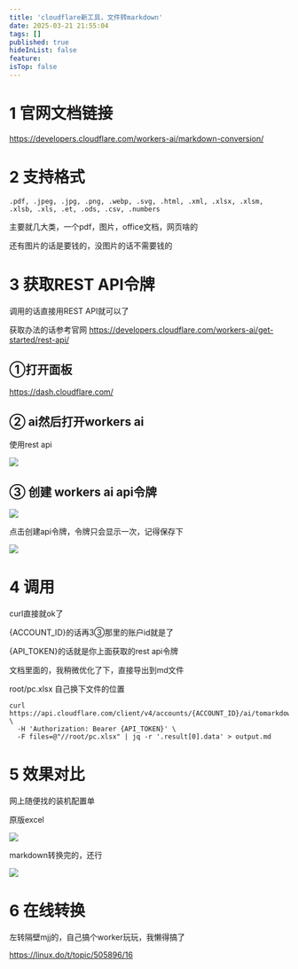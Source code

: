 ```yaml
---
title: 'cloudflare新工具，文件转markdown'
date: 2025-03-21 21:55:04
tags: []
published: true
hideInList: false
feature: 
isTop: false
---
```

# 1 官网文档链接

 https://developers.cloudflare.com/workers-ai/markdown-conversion/

# 2 支持格式



```
.pdf, .jpeg, .jpg, .png, .webp, .svg, .html, .xml, .xlsx, .xlsm, .xlsb, .xls, .et, .ods, .csv, .numbers
```

主要就几大类，一个pdf，图片，office文档，网页啥的

还有图片的话是要钱的，没图片的话不需要钱的



# 3 获取REST API令牌

调用的话直接用REST API就可以了

获取办法的话参考官网 https://developers.cloudflare.com/workers-ai/get-started/rest-api/

## ①打开面板

 https://dash.cloudflare.com/ 

## ② ai然后打开workers ai

使用rest api

![](https://s3.qklg.net/img/kQSGy2Y.png)

## ③ 创建 workers ai api令牌





![](https://s3.qklg.net/img/rr8V3UW.png)

点击创建api令牌，令牌只会显示一次，记得保存下



![](https://s3.qklg.net/img/bhYCAKK.png)



# 4 调用

curl直接就ok了

{ACCOUNT_ID}的话再3③那里的账户id就是了

{API_TOKEN}的话就是你上面获取的rest api令牌

文档里面的，我稍微优化了下，直接导出到md文件

root/pc.xlsx 自己换下文件的位置

```
curl https://api.cloudflare.com/client/v4/accounts/{ACCOUNT_ID}/ai/tomarkdown \
  -H 'Authorization: Bearer {API_TOKEN}' \
  -F files=@"//root/pc.xlsx" | jq -r '.result[0].data' > output.md
```



# 5 效果对比

网上随便找的装机配置单

原版excel

![](https://s3.qklg.net/img/9EmGoNP.png)



markdown转换完的，还行

![](https://s3.qklg.net/img/epzWmg1.png)

# 6 在线转换

左转隔壁mjj的，自己搞个worker玩玩，我懒得搞了

https://linux.do/t/topic/505896/16

